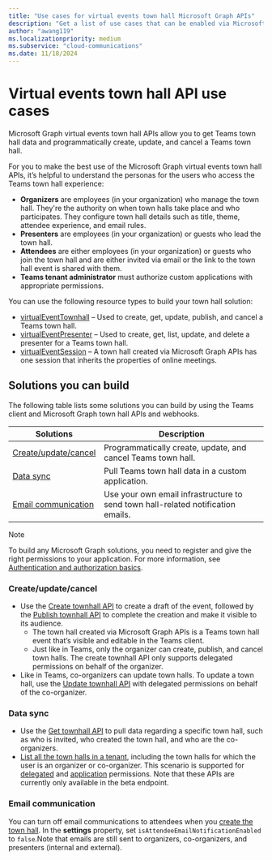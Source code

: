 ```yaml
---
title: "Use cases for virtual events town hall Microsoft Graph APIs"
description: "Get a list of use cases that can be enabled via Microsoft Graph virtual events town hall APIs."
author: "awang119"
ms.localizationpriority: medium
ms.subservice: "cloud-communications"
ms.date: 11/18/2024
---
```

# Virtual events town hall API use cases

Microsoft Graph virtual events town hall APIs allow you to get Teams town hall data and programmatically create, update, and cancel a Teams town hall.

For you to make the best use of the Microsoft Graph virtual events town hall APIs, it’s helpful to understand the personas for the users who access the Teams town hall experience: 

- **Organizers** are employees (in your organization) who manage the town hall. They're the authority on when town halls take place and who participates. They configure town hall details such as title, theme, attendee experience, and email rules.
- **Presenters** are employees (in your organization) or guests who lead the town hall.  
- **Attendees** are either employees (in your organization) or guests who join the town hall and are either invited via email or the link to the town hall event is shared with them.  
- **Teams tenant administrator** must authorize custom applications with appropriate permissions.

You can use the following resource types to build your town hall solution: 
- [virtualEventTownhall](/graph/api/resources/virtualeventtownhall) – Used to create, get, update, publish, and cancel a Teams town hall.    
- [virtualEventPresenter](/graph/api/resources/virtualeventpresenter) – Used to create, get, list, update, and delete a presenter for a Teams town hall.   
- [virtualEventSession](/graph/api/resources/virtualeventsession) – A town hall created via Microsoft Graph APIs has one session that inherits the properties of online meetings.  

## Solutions you can build 
The following table lists some solutions you can build by using the Teams client and Microsoft Graph town hall APIs and webhooks. 

| Solutions     | Description   |
| ------------- | ------------- |
| [Create/update/cancel](#createupdatecancel) | Programmatically create, update, and cancel Teams town hall.|
| [Data sync](#data-sync) | Pull Teams town hall data in a custom application. |
| [Email communication](#email-communication)| Use your own email infrastructure to send town hall-related notification emails. |

> [!NOTE]
> To build any Microsoft Graph solutions, you need to register and give the right permissions to your application. For more information, see [Authentication and authorization basics](/graph/auth/auth-concepts).

### Create/update/cancel 

- Use the [Create townhall API](/graph/api/virtualeventsroot-post-townhalls) to create a draft of the event, followed by the [Publish townhall API](/graph/api/virtualeventtownhall-publish) to complete the creation and make it visible to its audience.
   - The town hall created via Microsoft Graph APIs is a Teams town hall event that’s visible and editable in the Teams client. 
   - Just like in Teams, only the organizer can create, publish, and cancel town halls. The create townhall API only supports delegated permissions on behalf of the organizer.  
- Like in Teams, co-organizers can update town halls. To update a town hall, use the [Update townhall API](/graph/api/virtualeventtownhall-update) with delegated permissions on behalf of the co-organizer.

### Data sync 

- Use the [Get townhall API](/graph/api/virtualeventtownhall-get) to pull data regarding a specific town hall, such as who is invited, who created the town hall, and who are the co-organizers.
- [List all the town halls in a tenant](/graph/api/virtualeventsroot-list-townhalls), including the town halls for which the user is an organizer or co-organizer. This scenario is supported for [delegated](/graph/api/virtualeventtownhall-getbyuserrole) and [application](/graph/api/virtualeventtownhall-getbyuseridandrole) permissions. Note that these APIs are currently only available in the beta endpoint. 

### Email communication

You can turn off email communications to attendees when you [create the town hall](/graph/api/virtualeventsroot-post-townhalls). In the **settings** property, set `isAttendeeEmailNotificationEnabled` to `false`.Note that emails are still sent to organizers, co-organizers, and presenters (internal and external).
